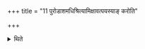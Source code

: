 +++
title = "11 पुरोडाशमधिश्रित्यामिक्षावत्पयस्याङ् करोति"

+++

<details><summary>थिते</summary>

पुरोडाशमधिश्रित्यामिक्षावत्पयस्यां करोति ११
</details>
